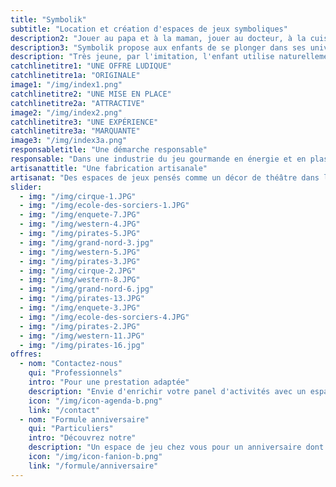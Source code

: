```yaml
---
title: "Symbolik"
subtitle: "Location et création d'espaces de jeux symboliques"
description2: "Jouer au papa et à la maman, jouer au docteur, à la cuisine ou aux cowboys : les jeux d’imitation entrent très tôt dans la vie d’un enfant et l’accompagnent dans son développement."
description3: "Symbolik propose aux enfants de se plonger dans ses univers singuliers et poétique ! Réalistes ou fantasques, les univers s'adaptent à l'âge pour laisser la liberté à l'imaginaire de se développer."
description: "Très jeune, par l'imitation, l'enfant utilise naturellement le jeu symbolique pour développer sa motricité, apprendre les gestes du quotidien et les expérimenter. Le symbolique lui sert à comprendre le monde dans lequel il vit."
catchlinetitre1: "UNE OFFRE LUDIQUE"
catchlinetitre1a: "ORIGINALE"
image1: "/img/index1.png"
catchlinetitre2: "UNE MISE EN PLACE"
catchlinetitre2a: "ATTRACTIVE"
image2: "/img/index2.png"
catchlinetitre3: "UNE EXPÉRIENCE"
catchlinetitre3a: "MARQUANTE"
image3: "/img/index3a.png"
responsabletitle: "Une démarche responsable"
responsable: "Dans une industrie du jeu gourmande en énergie et en plastique, Symbolik met un point d’honneur à **créer sans trop consommer**. Les objets ludiques sont principalement conçus à partir de matériaux bruts ou issus de la récupération : brocante, magasins de seconde main, dons, invendus. En choisissant des matériaux résistants, nous faisons le pari de la **qualité** et de la **longévité des jouets**. "
artisanattitle: "Une fabrication artisanale"
artisanat: "Des espaces de jeux pensés comme un décor de théâtre dans lequel l'enfant se promène et prend le rôle qu'il désire. **Fabriqué près de Lyon**, la création implique du travail de **couture, de menuiserie et de bricolage**. Chaque espace est une **création unique** pensée et construite pour favoriser le jeu et la créativité des enfants. Les objets sont choisis pour leur intérêt de jeu et leur pertinence liés au thème et à l'âge de l'enfant."
slider:
  - img: "/img/cirque-1.JPG"
  - img: "/img/ecole-des-sorciers-1.JPG"
  - img: "/img/enquete-7.JPG"
  - img: "/img/western-4.JPG"
  - img: "/img/pirates-5.JPG"
  - img: "/img/grand-nord-3.jpg"
  - img: "/img/western-5.JPG"
  - img: "/img/pirates-3.JPG"
  - img: "/img/cirque-2.JPG"
  - img: "/img/western-8.JPG"
  - img: "/img/grand-nord-6.jpg"
  - img: "/img/pirates-13.JPG"
  - img: "/img/enquete-3.JPG"
  - img: "/img/ecole-des-sorciers-4.JPG"    
  - img: "/img/pirates-2.JPG"
  - img: "/img/western-11.JPG"    
  - img: "/img/pirates-16.jpg"
offres:
  - nom: "Contactez-nous"
    qui: "Professionnels"
    intro: "Pour une prestation adaptée"
    description: "Envie d'enrichir votre panel d'activités avec un espace de jeux de qualité ?"
    icon: "/img/icon-agenda-b.png"
    link: "/contact"
  - nom: "Formule anniversaire"
    qui: "Particuliers"
    intro: "Découvrez notre"
    description: "Un espace de jeu chez vous pour un anniversaire dont ils se souviendront ?"
    icon: "/img/icon-fanion-b.png"
    link: "/formule/anniversaire"
---
```

